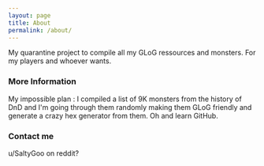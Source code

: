 ```yaml
---
layout: page
title: About
permalink: /about/
---
```


My quarantine project to compile all my GLoG ressources and monsters. For my players and whoever wants.

### More Information

My impossible plan : I compiled a list of 9K monsters from the history of DnD and I'm going through them randomly making them GLoG friendly and generate a crazy hex generator from them. Oh and learn GitHub.

### Contact me

u/SaltyGoo on reddit?
